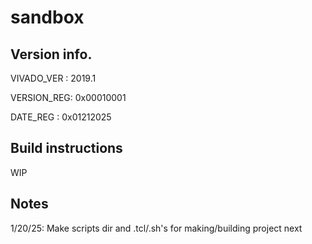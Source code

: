 # sandbox

## Version info.
VIVADO_VER : 2019.1

VERSION_REG: 0x00010001

DATE_REG   : 0x01212025

## Build instructions
WIP

## Notes
1/20/25: Make scripts dir and .tcl/.sh's for making/building project next
